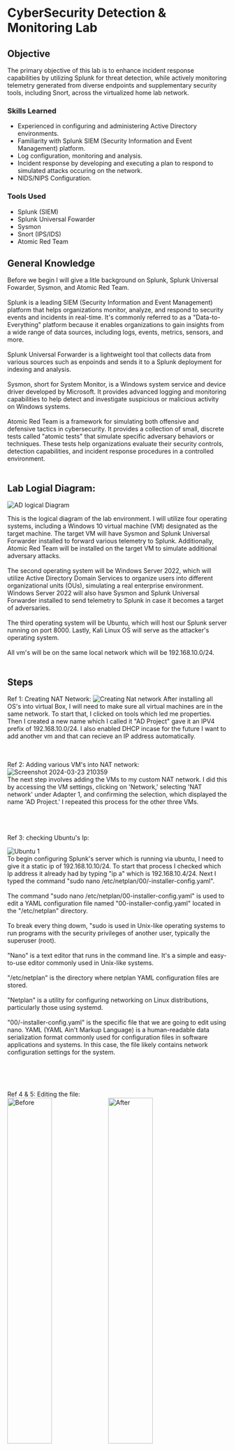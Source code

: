 # CyberSecurity Detection & Monitoring Lab

## Objective

The primary objective of this lab is to enhance incident response capabilities by utilizing Splunk for threat detection, while actively monitoring telemetry generated from diverse endpoints and supplementary security tools, including Snort, across the virtualized home lab network.

### Skills Learned

- Experienced in configuring and administering Active Directory environments.
- Familiarity with Splunk SIEM (Security Information and Event Management) platform.
- Log configuration, monitoring and analysis.
- Incident response by developing and executing a plan to respond to simulated attacks occuring on the network.
- NIDS/NIPS Configuration.
  
### Tools Used

- Splunk (SIEM)
- Splunk Universal Fowarder
- Sysmon
- Snort (IPS/IDS)
- Atomic Red Team
  
## General Knowledge
Before we begin I will give a litle background on Splunk, Splunk Universal Fowarder, Sysmon, and Atomic Red Team.
<br>
<br>
Splunk is a leading SIEM (Security Information and Event Management) platform that helps organizations monitor, analyze, and respond to security events and incidents in real-time. It's commonly referred to as a "Data-to-Everything" platform because it enables organizations to gain insights from a wide range of data sources, including logs, events, metrics, sensors, and more.
<br>
<br>
Splunk Universal Forwarder is a lightweight tool that collects data from various sources such as enpoinds and sends it to a Splunk deployment for indexing and analysis.
<br>
<br>
Sysmon, short for System Monitor, is a Windows system service and device driver developed by Microsoft. It provides advanced logging and monitoring capabilities to help detect and investigate suspicious or malicious activity on Windows systems.
<br>
<br>
Atomic Red Team is a framework for simulating both offensive and defensive tactics in cybersecurity. It provides a collection of small, discrete tests called "atomic tests" that simulate specific adversary behaviors or techniques. These tests help organizations evaluate their security controls, detection capabilities, and incident response procedures in a controlled environment.
<br>
<br>
## Lab Logial Diagram:
![AD logical Diagram](https://github.com/MarcPayz/Detection-Monitoring-Lab/assets/163923336/a5d13f19-f2b2-4ae6-af1d-4ec88d369c2f)

This is the logical diagram of the lab environment. I will utilize four operating systems, including a Windows 10 virtual machine (VM) designated as the target machine. The target VM will have Sysmon and Splunk Universal Forwarder installed to forward various telemetry to Splunk. Additionally, Atomic Red Team will be installed on the target VM to simulate additional adversary attacks.<br> <br> The second operating system will be Windows Server 2022, which will utilize Active Directory Domain Services to organize users into different organizational units (OUs), simulating a real enterprise environment. Windows Server 2022 will also have Sysmon and Splunk Universal Forwarder installed to send telemetry to Splunk in case it becomes a target of adversaries. <br><br> The third operating system will be Ubuntu, which will host our Splunk server running on port 8000. Lastly, Kali Linux OS will serve as the attacker's operating system. <br><br> All vm's will be on the same local network which will be 192.168.10.0/24.
<br>
<br>

## Steps
Ref 1: Creating NAT Network:
![Creating Nat network](https://github.com/MarcPayz/Detection-Monitoring-Lab/assets/163923336/2df8d314-ff60-4e1f-b3b8-8c1b34b268c7)
After installing all OS's into virtual Box, I will need to make sure all virtual machines are in the same network. To start that, I clicked on tools which led me properties. Then I created a new name which I called it "AD Project" gave it an IPV4 prefix of 192.168.10.0/24. I also enabled DHCP incase for the future I want to add another vm and that can recieve an IP address automatically. 
<br>
<br>
<br>

Ref 2: Adding various VM's into NAT network:
<br>
![Screenshot 2024-03-23 210359](https://github.com/MarcPayz/Detection-Monitoring-Lab/assets/163923336/0326ba2b-70d7-46f8-9730-9c1a22876a3a)
<br>
The next step involves adding the VMs to my custom NAT network. I did this by accessing the VM settings, clicking on 'Network,' selecting 'NAT network' under Adapter 1, and confirming the selection, which displayed the name 'AD Project.' I repeated this process for the other three VMs.

<br>
<br>
<br>
Ref 3: checking Ubuntu's Ip:

![Ubuntu 1](https://github.com/MarcPayz/Detection-Monitoring-Lab/assets/163923336/756830d0-66ac-44c8-b501-d82639e87519)
<br>
To begin configuring Splunk's server which is running via ubuntu, I need to give it a static ip of 192.168.10.10/24. To start that process I checked which Ip address it already had by typing "ip a" which is 192.168.10.4/24. Next I typed the command "sudo nano /etc/netplan/00/-installer-config.yaml". <br><br> The command "sudo nano /etc/netplan/00-installer-config.yaml" is used to edit a YAML configuration file named "00-installer-config.yaml" located in the "/etc/netplan" directory. <br><br> To break every thing dowm, "sudo is used in Unix-like operating systems to run programs with the security privileges of another user, typically the superuser (root). <br><br> "Nano" is a text editor that runs in the command line. It's a simple and easy-to-use editor commonly used in Unix-like systems. <br><br>"/etc/netplan" is the directory where netplan YAML configuration files are stored. <br><br>"Netplan" is a utility for configuring networking on Linux distributions, particularly those using systemd. <br><br> "00/-installer-config.yaml" is the specific file that we are going to edit using nano. YAML (YAML Ain't Markup Language) is a human-readable data serialization format commonly used for configuration files in software applications and systems. In this case, the file likely contains network configuration settings for the system.

<br>
<br>
<br>

Ref 4 & 5: Editing the file:
<br>
<img src="https://github.com/MarcPayz/Detection-Monitoring-Lab/assets/163923336/3eaf4063-697a-49e2-8afd-8777295c4e52" alt="Before" style="width: 45%; display: inline-block;">
<img src="https://github.com/MarcPayz/Detection-Monitoring-Lab/assets/163923336/42d91a6e-f7af-4b09-9f8c-358f378d66f6" alt="After" style="width: 45%; display: inline-block;">
<br>
After executing the previous command, the reference on the left displays the state before any changes were made, while the one on the right reflects the file after editing it using Nano. <br> <br>
To clarify the modifications I made: <br>
I disabled DHCP by entering 'no,' as we intend for this server to have the static IP address 192.168.10.10/24. <br>
Under 'name servers' for DNS, I configured it to use Google's DNS address, which is 8.8.8.8. <br>
For 'routes,' which pertains to our router, I added a default route via 192.168.10.1 for all packets. <br>

<br>
<br>
<br>

Ref 6: Checking if changes were made and connectivity:
![Screenshot 2024-03-23 215035](https://github.com/MarcPayz/Detection-Monitoring-Lab/assets/163923336/f8efed8b-fbd6-4ec1-9306-b0f03e0eacfd)
<br>
After saving the file edited via Nano, I ran the command 'ip a' to check if the static IP configuration was saved. As indicated by the circled area, it was indeed saved. Next, I pinged google.com to test the machine's internet connectivity, and as shown, three packets were received with 0% packet loss.

<br>
<br>
<br>

Ref 7: Getting Splunk and adding it to share:
![Shares 1](https://github.com/MarcPayz/Detection-Monitoring-Lab/assets/163923336/7cc714c6-9304-46fc-9e6c-d26c24fd5dac)
<br>
Now its time to add Splunk into our ubuntu VM. To begin, I downloaded Splunk from their website onto my host machine and created a separate folder named 'ADproject.' I placed the Splunk download into this folder. Next, I accessed VirtualBox's settings and navigated to the 'Shared Folders' section for the Ubuntu VM. VirtualBox's shared folder feature allows you to share files and directories between the host operating system (the one running VirtualBox) and the guest operating system (the one running inside the virtual machine). For the folder path, I specified the location of the 'ADproject' folder, and for the folder name, I entered 'ADproject' to indicate that I want this specific folder to be shared because it contains Splunk.

<br>
<br>
<br>
Ref 8 & 9: Downloading Splunk:

![Download shares](https://github.com/MarcPayz/Detection-Monitoring-Lab/assets/163923336/2336833b-fb2e-47e1-83f5-d54b77d8ac09)
<br>
I booted up my Ubuntu VM and navigated to the directory containing the shared files. Then, I ran the command 'ls -la' to view detailed information about the contents of that folder. As shown in the circled green text, Splunk was present and ready to be downloaded. After completing the download, I executed 'ls -la' again to inspect the folders within the application. To access the 'bin' folder, I used the command 'cd bin' to change our directory. We are changing into the binary (bin) folder because those have binary files that splunk can use.

<br><br><br>

Ref 10: Activating splunk: <br>
Once I changed into the bin folder, I ran the command ./splunk and this is the output:
![Screenshot 2024-03-23 222143](https://github.com/MarcPayz/Detection-Monitoring-Lab/assets/163923336/45e098d8-65c7-4966-a679-942e246bb95b)
<br>
This indicates that the Splunk server is ready for use and is accessible through the web interface at 'http://splunk:8000.' To access Splunk, I will simply navigate to the web interface from another machine and enter the IP address of our Splunk server, which is the static IP confirmed in Reference 6. The port '8000' signifies that Splunk is running on port 8000. To simulate what I will enter in the web interface's URL, it will be '192.168.10.10:8000.

<br>
<br>
<br>

Now switching to the windows 10 target machine. The very first thing I did was rename the pc to target-PC so we would easily identify it on Splunk when we login and monitor. 
<br>
<br>
Ref 11: Changing Ip address of target-PC:
<br>
<img src="https://github.com/MarcPayz/Detection-Monitoring-Lab/assets/163923336/d47034be-d5f0-44c6-8b98-0e0720cfe3be" alt="Before" style="width: 45%; display: inline-block;">
<img src="https://github.com/MarcPayz/Detection-Monitoring-Lab/assets/163923336/24e7a527-85c4-47b2-8b21-4d243e228884" alt="After" style="width: 45%; display: inline-block;">
<br>











 

